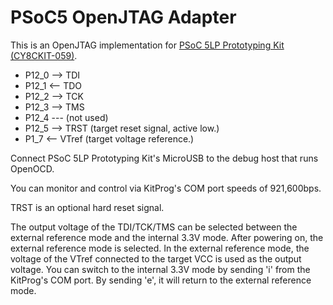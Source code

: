 # PSoC5 OpenJTAG Adapter

This is an OpenJTAG implementation for [PSoC 5LP Prototyping Kit (CY8CKIT-059)](http://japan.cypress.com/?rid=108038).

- P12_0 --> TDI
- P12_1 <-- TDO
- P12_2 --> TCK
- P12_3 --> TMS
- P12_4 --- (not used)
- P12_5 --> TRST (target reset signal, active low.)
- P1_7  <-- VTref (target voltage reference.)

Connect PSoC 5LP Prototyping Kit's MicroUSB to the debug host that runs OpenOCD.

You can monitor and control via KitProg's COM port speeds of 921,600bps.

TRST is an optional hard reset signal.

The output voltage of the TDI/TCK/TMS can be selected between the external reference mode and the internal 3.3V mode. After powering on, the external reference mode is selected. In the external reference mode, the voltage of the VTref connected to the target VCC is used as the output voltage. You can switch to the internal 3.3V mode by sending 'i' from the KitProg's COM port. By sending 'e', it will return to the external reference mode.
